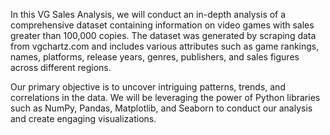 In this VG Sales Analysis, we will conduct an in-depth analysis of a comprehensive dataset containing information on video games with sales greater than 100,000 copies. The dataset was generated by scraping data from vgchartz.com and includes various attributes such as game rankings, names, platforms, release years, genres, publishers, and sales figures across different regions.

Our primary objective is to uncover intriguing patterns, trends, and correlations in the data. We will be leveraging the power of Python libraries such as NumPy, Pandas, Matplotlib, and Seaborn to conduct our analysis and create engaging visualizations.
